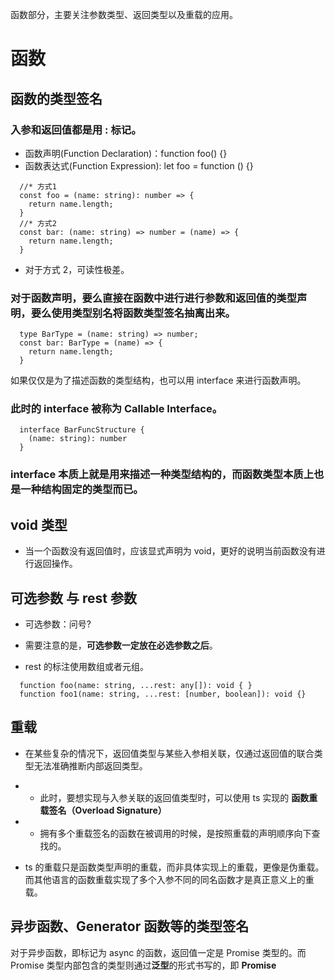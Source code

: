 函数部分，主要关注参数类型、返回类型以及重载的应用。

# 函数

## 函数的类型签名

### 入参和返回值都是用 : 标记。

- 函数声明(Function Declaration)：function foo() {}
- 函数表达式(Function Expression): let foo = function () {}

```
  //* 方式1
  const foo = (name: string): number => {
    return name.length;
  }
  //* 方式2
  const bar: (name: string) => number = (name) => {
    return name.length;
  }
```

- 对于方式 2，可读性极差。

### 对于函数声明，要么直接在函数中进行进行参数和返回值的类型声明，要么使用类型别名将函数类型签名抽离出来。

```
  type BarType = (name: string) => number;
  const bar: BarType = (name) => {
    return name.length;
  }
```

如果仅仅是为了描述函数的类型结构，也可以用 interface 来进行函数声明。

### 此时的 interface 被称为 Callable Interface。

```
  interface BarFuncStructure {
    (name: string): number
  }
```

### interface 本质上就是用来描述一种类型结构的，而函数类型本质上也是一种结构固定的类型而已。

## void 类型

- 当一个函数没有返回值时，应该显式声明为 void，更好的说明当前函数没有进行返回操作。

## 可选参数 与 rest 参数

- 可选参数：问号?
- 需要注意的是，**可选参数一定放在必选参数之后**。

- rest 的标注使用数组或者元组。

```
  function foo(name: string, ...rest: any[]): void { }
  function foo1(name: string, ...rest: [number, boolean]): void {}
```

## 重载

- 在某些复杂的情况下，返回值类型与某些入参相关联，仅通过返回值的联合类型无法准确推断内部返回类型。
- - 此时，要想实现与入参关联的返回值类型时，可以使用 ts 实现的 **函数重载签名（Overload Signature）**
- - 拥有多个重载签名的函数在被调用的时候，是按照重载的声明顺序向下查找的。

- ts 的重载只是函数类型声明的重载，而非具体实现上的重载，更像是伪重载。而其他语言的函数重载实现了多个入参不同的同名函数才是真正意义上的重载。

## 异步函数、Generator 函数等的类型签名

对于异步函数，即标记为 async 的函数，返回值一定是 Promise 类型的。而 Promise 类型内部包含的类型则通过**泛型**的形式书写的，即 **Promise<T>**
